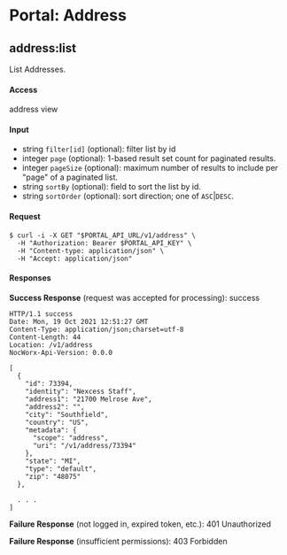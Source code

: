 # Portal: Address

## address:list
List Addresses.

#### Access
address view

#### Input
- string `filter[id]` (optional): filter list by id
- integer `page` (optional): 1-based result set count for paginated results.
- integer `pageSize` (optional): maximum number of results to include per "page" of a paginated list.
- string `sortBy` (optional): field to sort the list by id.
- string `sortOrder` (optional): sort direction; one of `ASC`|`DESC`.

#### Request
```
$ curl -i -X GET "$PORTAL_API_URL/v1/address" \
  -H "Authorization: Bearer $PORTAL_API_KEY" \
  -H "Content-type: application/json" \
  -H "Accept: application/json"
```

#### Responses
**Success Response** (request was accepted for processing): success
```
HTTP/1.1 success
Date: Mon, 19 Oct 2021 12:51:27 GMT
Content-Type: application/json;charset=utf-8
Content-Length: 44
Location: /v1/address
NocWorx-Api-Version: 0.0.0

[
  {
    "id": 73394,
    "identity": "Nexcess Staff",
    "address1": "21700 Melrose Ave",
    "address2": "",
    "city": "Southfield",
    "country": "US",
    "metadata": {
      "scope": "address",
      "uri": "/v1/address/73394"
    },
    "state": "MI",
    "type": "default",
    "zip": "48075"
  },

  . . .
]
```

**Failure Response** (not logged in, expired token, etc.): 401 Unauthorized

**Failure Response** (insufficient permissions): 403 Forbidden
